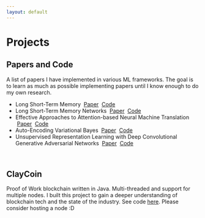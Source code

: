 ```yaml
---
layout: default
---
```


<h1 class="title">Projects</h1>
<h2>Papers and Code</h2>
<p id="summary">A list of papers I have implemented in various ML frameworks.  The goal is to learn as much as possible implementing papers until I know enough to do my own research.</p>

* Long Short-Term Memory &nbsp;[Paper](https://www.bioinf.jku.at/publications/older/2604.pdf) &nbsp;[Code](https://github.com/oneil512/lstm)
* Long Short-Term Memory Networks &nbsp;[Paper](https://arxiv.org/pdf/1601.06733.pdf) &nbsp;[Code](https://github.com/oneil512/lstmn)
* Effective Approaches to Attention-based Neural Machine Translation &nbsp;[Paper](https://arxiv.org/abs/1508.04025) &nbsp;[Code](https://github.com/oneil512/Seq2Seq)
* Auto-Encoding Variational Bayes &nbsp;[Paper](https://arxiv.org/pdf/1312.6114.pdf) &nbsp;[Code](https://github.com/oneil512/VAE)
* Unsupervised Representation Learning with Deep Convolutional Generative Adversarial Networks &nbsp;[Paper](https://arxiv.org/pdf/1511.06434.pdf) &nbsp;[Code](https://github.com/oneil512/DCGAN)

<br/>
<h2>ClayCoin</h2>
<p id="summary">Proof of Work blockchain written in Java.  Multi-threaded and support for multiple nodes.  I built this project to gain a deeper understanding of blockchain tech and the state of the industry. See code <a href="https://github.com/oneil512/ClayCoin">here</a>. Please consider hosting a node :D</p>
